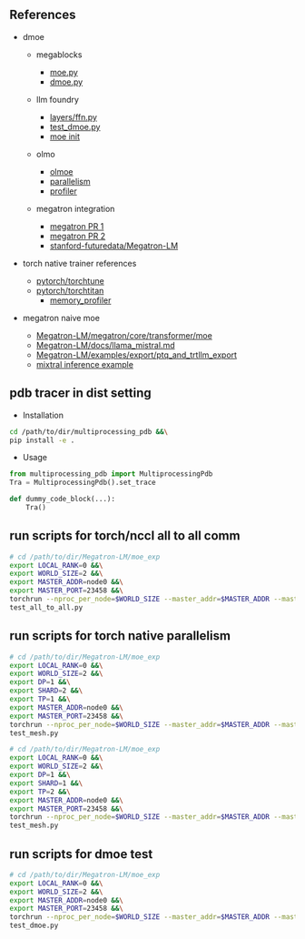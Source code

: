 
## References

- dmoe
    - megablocks
        - [moe.py](https://github.com/databricks/megablocks/blob/main/megablocks/layers/moe.py)
        - [dmoe.py](https://github.com/databricks/megablocks/blob/main/megablocks/layers/dmoe.py#L18)
    - llm foundry
        - [layers/ffn.py](https://github.com/mosaicml/llm-foundry/blob/e6e74a24db234a74010f64f72cbd15bfa4ffda1c/llmfoundry/models/layers/ffn.py#L470-L509)
        - [test_dmoe.py](https://github.com/mosaicml/llm-foundry/blob/e6e74a24db234a74010f64f72cbd15bfa4ffda1c/tests/models/layers/test_dmoe.py#L71)
        - [moe init](https://github.com/mosaicml/llm-foundry/blob/e6e74a24db234a74010f64f72cbd15bfa4ffda1c/llmfoundry/models/utils/param_init_fns.py#L341-L404)
    - olmo
        - [olmoe](https://github.com/allenai/OLMo/blob/sewon-olmoe/olmo/model.py#L680-L690)
        - [parallelism](https://github.com/allenai/OLMo/blob/sewon-olmoe/scripts/train.py#L188-L225)
        - [profiler](https://github.com/allenai/OLMo/blob/sewon-olmoe/olmo/train.py#L1225-L1262)

    - megatron integration
        - [megatron PR 1](https://github.com/NVIDIA/Megatron-LM/pull/287)
        - [megatron PR 2](https://github.com/NVIDIA/Megatron-LM/pull/288)
        - [stanford-futuredata/Megatron-LM](https://github.com/stanford-futuredata/Megatron-LM/tree/3a9e3d8de308e6f6398b59d16a8bd7177374f121)

- torch native trainer references
    - [pytorch/torchtune](https://github.com/pytorch/torchtune)
    - [pytorch/torchtitan](https://github.com/pytorch/torchtitan)
        - [memory_profiler](https://github.com/pytorch/torchtitan/blob/main/docs/memory_profiler.md)

- megatron naive moe
    - [Megatron-LM/megatron/core/transformer/moe](https://github.com/NVIDIA/Megatron-LM/tree/main/megatron/core/transformer/moe)
    - [Megatron-LM/docs/llama_mistral.md](https://github.com/NVIDIA/Megatron-LM/blob/main/docs/llama_mistral.md)
    - [Megatron-LM/examples/export/ptq_and_trtllm_export](https://github.com/NVIDIA/Megatron-LM/tree/772faca1f8d5030621b738cbd8e8bb2d8d28f6e6/examples/export/ptq_and_trtllm_export)
    - [mixtral inference example](https://github.com/NVIDIA/Megatron-LM/tree/main/examples/mixtral)


## pdb tracer in dist setting

- Installation

```bash
cd /path/to/dir/multiprocessing_pdb &&\
pip install -e .
```

- Usage

```python
from multiprocessing_pdb import MultiprocessingPdb
Tra = MultiprocessingPdb().set_trace

def dummy_code_block(...):
    Tra()
```


## run scripts for torch/nccl all to all comm

```bash
# cd /path/to/dir/Megatron-LM/moe_exp
export LOCAL_RANK=0 &&\
export WORLD_SIZE=2 &&\
export MASTER_ADDR=node0 &&\
export MASTER_PORT=23458 &&\
torchrun --nproc_per_node=$WORLD_SIZE --master_addr=$MASTER_ADDR --master_port=$MASTER_PORT \
test_all_to_all.py
```


## run scripts for torch native parallelism

```bash
# cd /path/to/dir/Megatron-LM/moe_exp
export LOCAL_RANK=0 &&\
export WORLD_SIZE=2 &&\
export DP=1 &&\
export SHARD=2 &&\
export TP=1 &&\
export MASTER_ADDR=node0 &&\
export MASTER_PORT=23458 &&\
torchrun --nproc_per_node=$WORLD_SIZE --master_addr=$MASTER_ADDR --master_port=$MASTER_PORT \
test_mesh.py
```

```bash
# cd /path/to/dir/Megatron-LM/moe_exp
export LOCAL_RANK=0 &&\
export WORLD_SIZE=2 &&\
export DP=1 &&\
export SHARD=1 &&\
export TP=2 &&\
export MASTER_ADDR=node0 &&\
export MASTER_PORT=23458 &&\
torchrun --nproc_per_node=$WORLD_SIZE --master_addr=$MASTER_ADDR --master_port=$MASTER_PORT \
test_mesh.py
```


## run scripts for dmoe test

```bash
# cd /path/to/dir/Megatron-LM/moe_exp
export LOCAL_RANK=0 &&\
export WORLD_SIZE=2 &&\
export MASTER_ADDR=node0 &&\
export MASTER_PORT=23458 &&\
torchrun --nproc_per_node=$WORLD_SIZE --master_addr=$MASTER_ADDR --master_port=$MASTER_PORT \
test_dmoe.py
```